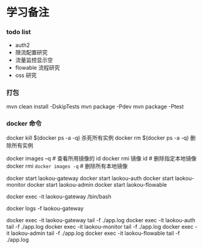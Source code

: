 #  学习备注


###  todo list
- auth2
- 限流配置研究
- 流量监控显示空
- flowable 流程研究
- oss 研究
###  打包
mvn clean install -DskipTests
mvn package -Pdev
mvn package -Ptest
### docker 命令
docker kill $(docker ps -a -q) 杀死所有实例
docker rm $(docker ps -a -q)   删除所有实例

docker images –q # 查看所用镜像的 id
docker rmi 镜像 id # 删除指定本地镜像
docker rmi `docker images -q` # 删除所有本地镜像

docker start laokou-gateway
docker start laokou-auth
docker start laokou-monitor
docker start laokou-admin
docker start laokou-flowable


docker exec -it laokou-gateway /bin/bash

docker logs -f laokou-gateway

docker exec -it laokou-gateway tail -f ./app.log
docker exec -it laokou-auth tail -f ./app.log
docker exec -it laokou-monitor tail -f ./app.log
docker exec -it laokou-admin tail -f ./app.log
docker exec -it laokou-flowable tail -f ./app.log